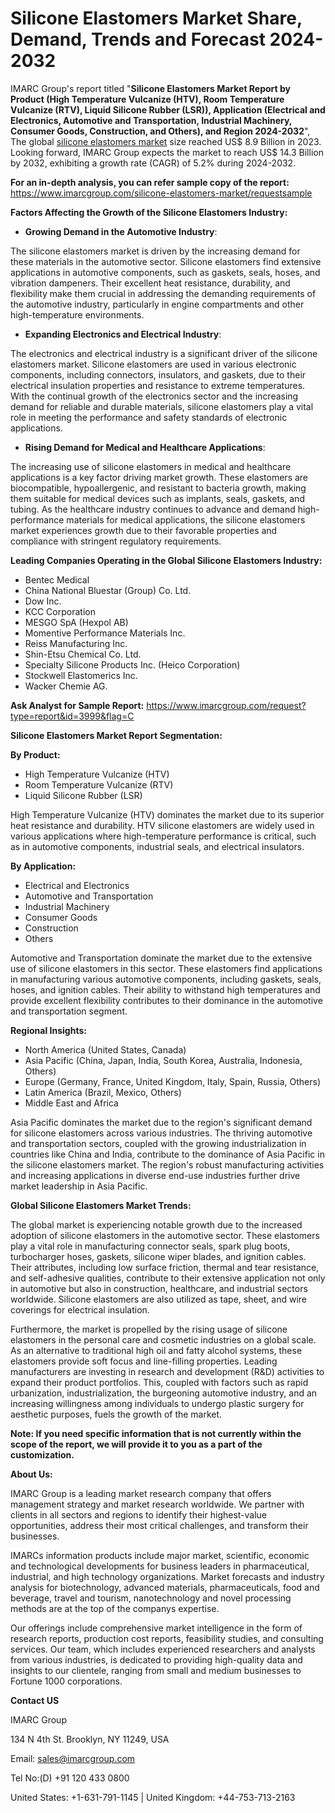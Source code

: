 ﻿# Silicone Elastomers Market Share, Demand, Trends and Forecast 2024-2032
IMARC Group's report titled "**Silicone Elastomers Market Report by Product (High Temperature Vulcanize (HTV), Room Temperature Vulcanize (RTV), Liquid Silicone Rubber (LSR)), Application (Electrical and Electronics, Automotive and Transportation, Industrial Machinery, Consumer Goods, Construction, and Others), and Region 2024-2032**", The global [silicone elastomers market](https://www.imarcgroup.com/silicone-elastomers-market) size reached US$ 8.9 Billion in 2023. Looking forward, IMARC Group expects the market to reach US$ 14.3 Billion by 2032, exhibiting a growth rate (CAGR) of 5.2% during 2024-2032.

**For an in-depth analysis, you can refer sample copy of the report:** <https://www.imarcgroup.com/silicone-elastomers-market/requestsample>

**Factors Affecting the Growth of the Silicone Elastomers Industry:**

- **Growing Demand in the Automotive Industry**:

The silicone elastomers market is driven by the increasing demand for these materials in the automotive sector. Silicone elastomers find extensive applications in automotive components, such as gaskets, seals, hoses, and vibration dampeners. Their excellent heat resistance, durability, and flexibility make them crucial in addressing the demanding requirements of the automotive industry, particularly in engine compartments and other high-temperature environments.

- **Expanding Electronics and Electrical Industry**:

The electronics and electrical industry is a significant driver of the silicone elastomers market. Silicone elastomers are used in various electronic components, including connectors, insulators, and gaskets, due to their electrical insulation properties and resistance to extreme temperatures. With the continual growth of the electronics sector and the increasing demand for reliable and durable materials, silicone elastomers play a vital role in meeting the performance and safety standards of electronic applications.

- **Rising Demand for Medical and Healthcare Applications**:

The increasing use of silicone elastomers in medical and healthcare applications is a key factor driving market growth. These elastomers are biocompatible, hypoallergenic, and resistant to bacteria growth, making them suitable for medical devices such as implants, seals, gaskets, and tubing. As the healthcare industry continues to advance and demand high-performance materials for medical applications, the silicone elastomers market experiences growth due to their favorable properties and compliance with stringent regulatory requirements.

**Leading Companies Operating in the Global Silicone Elastomers Industry:**

- Bentec Medical
- China National Bluestar (Group) Co. Ltd.
- Dow Inc.
- KCC Corporation
- MESGO SpA (Hexpol AB)
- Momentive Performance Materials Inc.
- Reiss Manufacturing Inc.
- Shin-Etsu Chemical Co. Ltd.
- Specialty Silicone Products Inc. (Heico Corporation)
- Stockwell Elastomerics Inc.
- Wacker Chemie AG.

**Ask Analyst for Sample Report:** <https://www.imarcgroup.com/request?type=report&id=3999&flag=C>

**Silicone Elastomers Market Report Segmentation:**

**By Product:**

- High Temperature Vulcanize (HTV)
- Room Temperature Vulcanize (RTV)
- Liquid Silicone Rubber (LSR)

High Temperature Vulcanize (HTV) dominates the market due to its superior heat resistance and durability. HTV silicone elastomers are widely used in various applications where high-temperature performance is critical, such as in automotive components, industrial seals, and electrical insulators.

**By Application:**

- Electrical and Electronics
- Automotive and Transportation
- Industrial Machinery
- Consumer Goods
- Construction
- Others

Automotive and Transportation dominate the market due to the extensive use of silicone elastomers in this sector. These elastomers find applications in manufacturing various automotive components, including gaskets, seals, hoses, and ignition cables. Their ability to withstand high temperatures and provide excellent flexibility contributes to their dominance in the automotive and transportation segment.

**Regional Insights:**

- North America (United States, Canada)
- Asia Pacific (China, Japan, India, South Korea, Australia, Indonesia, Others)
- Europe (Germany, France, United Kingdom, Italy, Spain, Russia, Others)
- Latin America (Brazil, Mexico, Others)
- Middle East and Africa

Asia Pacific dominates the market due to the region's significant demand for silicone elastomers across various industries. The thriving automotive and transportation sectors, coupled with the growing industrialization in countries like China and India, contribute to the dominance of Asia Pacific in the silicone elastomers market. The region's robust manufacturing activities and increasing applications in diverse end-use industries further drive market leadership in Asia Pacific.

**Global Silicone Elastomers Market Trends:**

The global market is experiencing notable growth due to the increased adoption of silicone elastomers in the automotive sector. These elastomers play a vital role in manufacturing connector seals, spark plug boots, turbocharger hoses, gaskets, silicone wiper blades, and ignition cables. Their attributes, including low surface friction, thermal and tear resistance, and self-adhesive qualities, contribute to their extensive application not only in automotive but also in construction, healthcare, and industrial sectors worldwide. Silicone elastomers are also utilized as tape, sheet, and wire coverings for electrical insulation.

Furthermore, the market is propelled by the rising usage of silicone elastomers in the personal care and cosmetic industries on a global scale. As an alternative to traditional high oil and fatty alcohol systems, these elastomers provide soft focus and line-filling properties. Leading manufacturers are investing in research and development (R&D) activities to expand their product portfolios. This, coupled with factors such as rapid urbanization, industrialization, the burgeoning automotive industry, and an increasing willingness among individuals to undergo plastic surgery for aesthetic purposes, fuels the growth of the market.

**Note: If you need specific information that is not currently within the scope of the report, we will provide it to you as a part of the customization.**

**About Us:**

IMARC Group is a leading market research company that offers management strategy and market research worldwide. We partner with clients in all sectors and regions to identify their highest-value opportunities, address their most critical challenges, and transform their businesses.

IMARCs information products include major market, scientific, economic and technological developments for business leaders in pharmaceutical, industrial, and high technology organizations. Market forecasts and industry analysis for biotechnology, advanced materials, pharmaceuticals, food and beverage, travel and tourism, nanotechnology and novel processing methods are at the top of the companys expertise.

Our offerings include comprehensive market intelligence in the form of research reports, production cost reports, feasibility studies, and consulting services. Our team, which includes experienced researchers and analysts from various industries, is dedicated to providing high-quality data and insights to our clientele, ranging from small and medium businesses to Fortune 1000 corporations.

**Contact US**

IMARC Group

134 N 4th St. Brooklyn, NY 11249, USA

Email: sales@imarcgroup.com

Tel No:(D) +91 120 433 0800

United States: +1-631-791-1145 | United Kingdom: +44-753-713-2163
